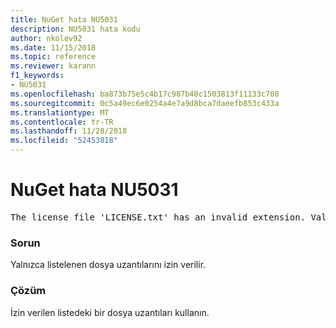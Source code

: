 ```yaml
---
title: NuGet hata NU5031
description: NU5031 hata kodu
author: nkolev92
ms.date: 11/15/2018
ms.topic: reference
ms.reviewer: karann
f1_keywords:
- NU5031
ms.openlocfilehash: ba873b75e5c4b17c987b40c1503813f11133c708
ms.sourcegitcommit: 0c5a49ec6e0254a4e7a9d8bca7daeefb853c433a
ms.translationtype: MT
ms.contentlocale: tr-TR
ms.lasthandoff: 11/28/2018
ms.locfileid: "52453818"
---
```

# <a name="nuget-error-nu5031"></a>NuGet hata NU5031
<pre>The license file 'LICENSE.txt' has an invalid extension. Valid options are .txt, .md or none.</pre>

### <a name="issue"></a>Sorun

Yalnızca listelenen dosya uzantılarını izin verilir.

### <a name="solution"></a>Çözüm

İzin verilen listedeki bir dosya uzantıları kullanın. 